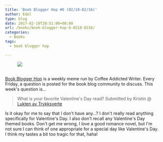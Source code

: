 ```yaml
---
title: 'Book Blogger Hop #6 (02/10-02/16)'
author: Edel
type: blog
date: 2017-02-10T20:51:00+00:00
url: /books/book-blogger-hop-6-0210-0216/
categories:
  - Books
tags:
  - book blogger hop

---
```

<figure><a rel="_nofollow" href="http://www.coffeeaddictedwriter.com/p/blog-page.html"><img src="https://i1.wp.com/3.bp.blogspot.com/-2bKizvp-A9w/WEjGAM4OjJI/AAAAAAAAV50/nU3xHQNtvSQQ8dRsB8OueG061E99KPrYACLcB/s1600/Book%2BBlogger%2BHop%2B%2528Final%2529.png?w=663&#038;ssl=1" data-recalc-dims="1" /></a></figure> 

<a rel="_nofollow" href="http://www.coffeeaddictedwriter.com/p/blog-page.html"></a>

<a rel="_nofollow" href="http://www.coffeeaddictedwriter.com/p/blog-page.html"><br /> </a><a rel="_nofollow" href="http://www.coffeeaddictedwriter.com/p/blog-page.html">Book Blogger Hop</a> is a weekly meme run by Coffee Addicted Writer. Every Friday, a question is posted for the book blog community to discuss. This week's question is&#8230;

> What is your favorite Valentine's Day read? Submitted by Kristin @ [Lukten av Trykksverte][1]

Is it okay for me to say that I don't have any&#8230;? I don't really read anything specifically for Valentine's Day. I also don't recall any Valentine's Day themed books. Don't get me wrong, I _love_ a good romance novel, but I'm not sure I can think of one appropriate for a special day like Valentine's Day. I think my tastes a bit too tragic for that, haha!

 [1]: http://luktenavtrykksverte.blogspot.no/